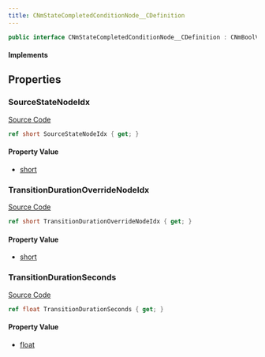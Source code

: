```yaml
---
title: CNmStateCompletedConditionNode__CDefinition
---
```


```csharp
public interface CNmStateCompletedConditionNode__CDefinition : CNmBoolValueNode__CDefinition, CNmValueNode__CDefinition, CNmGraphNode__CDefinition, ISchemaClass<CNmGraphNode__CDefinition>, ISchemaClass<CNmValueNode__CDefinition>, ISchemaClass<CNmBoolValueNode__CDefinition>, ISchemaClass<CNmStateCompletedConditionNode__CDefinition>, ISchemaField, ISchemaClass, INativeHandle
```

#### Implements

## Properties

### SourceStateNodeIdx

[Source Code](https://github.com/swiftly-solution/swiftlys2/blob/beta/managed/src/SwiftlyS2.Generated/Schemas/Interfaces/CNmStateCompletedConditionNode__CDefinition.cs#L16)

```csharp
ref short SourceStateNodeIdx { get; }
```

#### Property Value

- [short](https://learn.microsoft.com/dotnet/api/system.int16)

### TransitionDurationOverrideNodeIdx

[Source Code](https://github.com/swiftly-solution/swiftlys2/blob/beta/managed/src/SwiftlyS2.Generated/Schemas/Interfaces/CNmStateCompletedConditionNode__CDefinition.cs#L18)

```csharp
ref short TransitionDurationOverrideNodeIdx { get; }
```

#### Property Value

- [short](https://learn.microsoft.com/dotnet/api/system.int16)

### TransitionDurationSeconds

[Source Code](https://github.com/swiftly-solution/swiftlys2/blob/beta/managed/src/SwiftlyS2.Generated/Schemas/Interfaces/CNmStateCompletedConditionNode__CDefinition.cs#L20)

```csharp
ref float TransitionDurationSeconds { get; }
```

#### Property Value

- [float](https://learn.microsoft.com/dotnet/api/system.single)

